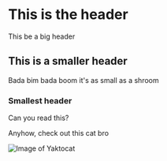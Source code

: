 # This is the header

This be a big header

## This is a smaller header

Bada bim bada boom it's as small as a shroom

### Smallest header

Can you read this?

Anyhow, check out this cat bro

![Image of Yaktocat](https://octodex.github.com/images/yaktocat.png)